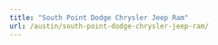 ```yaml
---
title: "South Point Dodge Chrysler Jeep Ram"
url: /austin/south-point-dodge-chrysler-jeep-ram/
---
```

